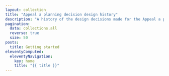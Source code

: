 ```yaml
---
layout: collection
title: "Appeal a planning decision design history"
description: "A history of the design decisions made for the Appeal a planning decision service for the Planning Inspectorate."
pagination:
  data: collections.all
  reverse: true
  size: 50
posts:
  title: Getting started
eleventyComputed:
  eleventyNavigation:
    key: home
    title: "{{ title }}"
---
```

